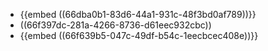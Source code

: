 - {{embed ((66dba0b1-83d6-44a1-931c-48f3bd0af789))}}
- ((66f397dc-281a-4266-8736-d61eec932cbc))
- {{embed ((66f639b5-047c-49df-b54c-1eecbcec408e))}}